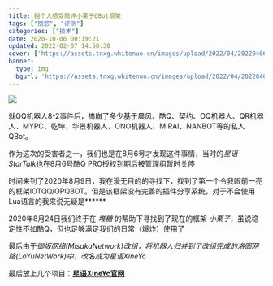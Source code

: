 ```yaml
---
title: 据个人感受简评小栗子QBot框架
tags: ["抱怨", "评测"]
categories: ["技术"]
date: 2020-10-06 00:19:21
updated: 2022-02-07 14:50:30
cover: ['https://assets.tnxg.whitenuo.cn/images/upload/2022/04/20220406001853.png']
banner:
  type: img
  bgurl: 'https://assets.tnxg.whitenuo.cn/images/upload/2022/04/20220406001853.png'
---
```



![](https://assets.tnxg.whitenuo.cn/images/upload/2022/04/20220406001853.png)

就QQ机器人8-2事件后，搞崩了多少基于晨风、酷Q、契约、OQ机器人、QR机器人、MYPC、乾坤、华景机器人、ONO机器人、MIRAI、NANBOT等的私人QBot。

<!-- more -->

作为这次的受害者之一，我们也是在8月6号才发现这件事情，当时的*星语StarTalk*也在8月6号酷Q PRO授权到期后被管理组暂时关停

时间来到了2020年8月9日，我在漫无目的的寻找下，找到了第一个令我眼前一亮的框架IOTQQ/OPQBOT。但是该框架没有完善的插件分享系统，对于不会使用Lua语言的我来说无疑是******

2020年8月24日我们终于在 *堆糖* 的帮助下寻找到了现在的框架 *小栗子*，虽说稳定性不如酷Q，但也足够满足我们的日常<span class="heimus" title="你知道的太多了">（爆炸）</span>使用了

最后由于*御坂网络(MisakaNetwork)*改组，将机器人归并到了改组完成的*洛圄网络(LoYuNetWork)*中，改名成为*星语XineYc*

最后放上几个项目：**[星语XineYc官网](/xineyc/)**
